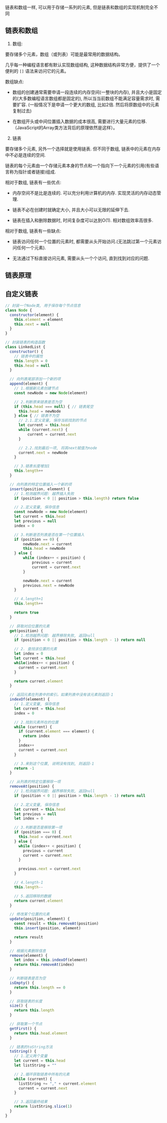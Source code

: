 链表和数组一样, 可以用于存储一系列的元素, 但是链表和数组的实现机制完全不同

## 链表和数组

1. 数组:

要存储多个元素，数组（或列表）可能是最常用的数据结构。

几乎每一种编程语言都有默认实现数组结构, 这种数据结构非常方便，提供了一个便利的 `[]` 语法来访问它的元素。

数组缺点:

- 数组的创建通常需要申请一段连续的内存空间(一整块的内存), 并且大小是固定的(大多数编程语言数组都是固定的), 所以当当前数组不能满足容量需求时, 需要扩容. (一般情况下是申请一个更大的数组, 比如2倍. 然后将原数组中的元素复制过去)

- 在数组开头或中间位置插入数据的成本很高, 需要进行大量元素的位移.（JavaScript的Array类方法背后的原理依然是这样）。

2. 链表

要存储多个元素, 另外一个选择就是使用链表. 但不同于数组, 链表中的元素在内存中不必是连续的空间.

链表的每个元素由一个存储元素本身的节点和一个指向下一个元素的引用(有些语言称为指针或者链接)组成.

相对于数组, 链表有一些优点:

- 内存空间不是比是连续的. 可以充分利用计算机的内存. 实现灵活的内存动态管理.

- 链表不必在创建时就确定大小, 并且大小可以无限的延伸下去.

- 链表在插入和删除数据时, 时间复杂度可以达到O(1). 相对数组效率高很多.

相对于数组, 链表有一些缺点:

- 链表访问任何一个位置的元素时, 都需要从头开始访问.(无法跳过第一个元素访问任何一个元素).

- 无法通过下标直接访问元素, 需要从头一个个访问, 直到找到对应的问题.

## 链表原理

## 自定义链表

```javaScript
// 封装一个Node类, 用于保存每个节点信息
class Node {
  constructor(element) {
    this.element = element
    this.next = null
  }
}

// 封装链表的构造函数
class LinkedList {
  constructor() {
    // 链表中的属性
    this.length = 0
    this.head = null
  }

  // 向列表尾部添加一个新的项
  append(element) {
    // 1.根据新元素创建节点
    const newNode = new Node(element)

    // 2.判断原来链表是否为空
    if (this.head === null) { // 链表尾空
      this.head = newNode
    } else { // 链表不为空
      // 2.1.定义变量, 保存当前找到的节点
      let current = this.head
      while (current.next) {
          current = current.next
      }

      // 2.2.找到最后一项, 将其next赋值为node
      current.next = newNode
    }

    // 3.链表长度增加1
    this.length++
  }

  // 向列表的特定位置插入一个新的项
  insert(position, element) {
    // 1.检测越界问题: 越界插入失败
    if (position < 0 || position > this.length) return false

    // 2.定义变量, 保存信息
    const newNode = new Node(element)
    let current = this.head
    let previous = null
    index = 0

    // 3.判断是否列表是否在第一个位置插入
    if (position == 0) {
        newNode.next = current
        this.head = newNode
    } else {
        while (index++ < position) {
            previous = current
            current = current.next
        }

        newNode.next = current
        previous.next = newNode
    }

    // 4.length+1
    this.length++

    return true
  }

  // 获取对应位置的元素
  get(position) {
    // 1.检测越界问题: 越界移除失败, 返回null
    if (position < 0 || position > this.length - 1) return null

    // 2. 查找该位置的元素
    let index = 0
    let current = this.head
    while(index++ < position) {
      current = current.next
    }

    return current.element
  }

  // 返回元素在列表中的索引。如果列表中没有该元素则返回-1
  indexOf(element) {
    // 1.定义变量, 保存信息
    let current = this.head
    index = 0

    // 2.找到元素所在的位置
    while (current) {
      if (current.element === element) {
        return index
      }
      index++
      current = current.next
    }

    // 3.来到这个位置, 说明没有找到, 则返回-1
    return -1
  }

  // 从列表的特定位置移除一项
  removeAt(position) {
    // 1.检测越界问题: 越界移除失败, 返回null
    if (position < 0 || position > this.length - 1) return null

    // 2.定义变量, 保存信息
    let current = this.head
    let previous = null
    let index = 0

    // 3.判断是否是移除第一项
    if (position === 0) {
      this.head = current.next
    } else {
      while (index++ < position) {
        previous = current
        current = current.next
      }

      previous.next = current.next
    }

    // 4.length-1
    this.length--

    // 5.返回移除的数据
    return current.element
  }

  // 修改某个位置的元素
  update(position, element) {
    const result = this.removeAt(position)
    this.insert(position, element)

    return result
  }

  // 根据元素删除信息
  remove(element) {
    let index = this.indexOf(element)
    return this.removeAt(index)
  }

  // 判断链表是否为空
  isEmpty() {
    return this.length == 0
  }

  // 获取链表的长度
  size() {
    return this.length
  }

  // 获取第一个节点
  getFirst() {
    return this.head.element
  }

  // 链表的toString方法
  toString() {
    // 1.定义两个变量
    let current = this.head
    let listString = ""

    // 2.循环获取链表中所有的元素
    while (current) {
      listString += "," + current.element
      current = current.next
    }

    // 3.返回最终结果
    return listString.slice(1)
  }
}
```
